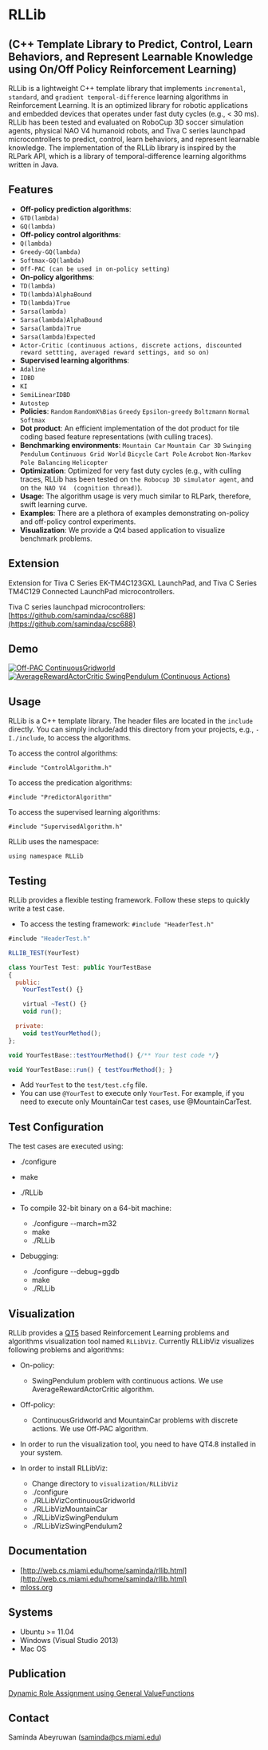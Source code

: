 RLLib 
=====
(C++ Template Library to Predict, Control,  Learn Behaviors, and Represent Learnable Knowledge using On/Off Policy Reinforcement Learning)
----------------------------------------------------------------------------------------------------------------------

RLLib is a lightweight C++ template library that implements `incremental`, `standard`, and `gradient temporal-difference` learning algorithms in Reinforcement Learning. It is an optimized library for robotic applications and embedded devices that operates under fast duty cycles (e.g., < 30 ms). RLLib has been tested and evaluated on RoboCup 3D soccer simulation agents,  physical NAO V4 humanoid robots, and Tiva C series launchpad microcontrollers  to predict, control, learn behaviors, and represent learnable knowledge.  The implementation of the RLLib library is inspired by the RLPark API, which is a library of temporal-difference learning algorithms written in Java. 

Features
--------

* **Off-policy prediction algorithms**: 
 * `GTD(lambda)`
 * `GQ(lambda)`
* **Off-policy control algorithms**:  
 * `Q(lambda)`
 * `Greedy-GQ(lambda)`
 * `Softmax-GQ(lambda)`
 * `Off-PAC (can be used in on-policy setting)`
* **On-policy algorithms**: 
 * `TD(lambda)`
 * `TD(lambda)AlphaBound`
 * `TD(lambda)True` 
 * `Sarsa(lambda)`
 * `Sarsa(lambda)AlphaBound`
 * `Sarsa(lambda)True`
 * `Sarsa(lambda)Expected`
 * `Actor-Critic (continuous actions, discrete actions, discounted reward settting, averaged reward settings, and so on)` 
* **Supervised learning algorithms**: 
 * `Adaline`
 * `IDBD`
 * `KI`
 * `SemiLinearIDBD`
 * `Autostep`
* **Policies**: 
 `Random`
 `RandomX%Bias`
 `Greedy`
 `Epsilon-greedy`
 `Boltzmann`
 `Normal`
 `Softmax`
* **Dot product**: 
 An efficient implementation of the dot product for tile coding based feature representations (with culling traces).
* **Benchmarking environments**: 
 `Mountain Car`
 `Mountain Car 3D`
 `Swinging Pendulum`
 `Continuous Grid World`
 `Bicycle`
 `Cart Pole`
 `Acrobot`
 `Non-Markov Pole Balancing`
 `Helicopter`
* **Optimization**: 
 Optimized for very fast duty cycles (e.g., with culling traces, RLLib has been tested on `the Robocup 3D simulator agent`, and on `the NAO V4  (cognition thread)`). 
* **Usage**: 
 The algorithm usage is very much similar to RLPark, therefore, swift learning curve.
* **Examples**: 
 There are a plethora of examples demonstrating on-policy and off-policy control experiments.
* **Visualization**:
 We provide a Qt4 based application to visualize benchmark problems.  

Extension
-----

Extension for Tiva C Series EK-TM4C123GXL LaunchPad, and Tiva C Series TM4C129 Connected LaunchPad microcontrollers.

Tiva C series launchpad microcontrollers: [https://github.com/samindaa/csc688](https://github.com/samindaa/csc688)

Demo
----

[![Off-PAC ContinuousGridworld](http://i1.ytimg.com/vi/SpBbdvhx4tM/3.jpg?time=1382317024739)](http://www.youtube.com/watch?v=9THBj9nX5gU)
[![AverageRewardActorCritic SwingPendulum (Continuous Actions)](http://i1.ytimg.com/vi/nwxAG2WXl3Y/3.jpg?time=1382317239212)](http://www.youtube.com/watch?v=ktNYS-ApAko)

Usage
-----

RLLib is a C++ template library. The header files are located in the `include` directly. You can simply include/add this directory from your projects, e.g., `-I./include`, to access the algorithms.

To access the control algorithms:
    
    #include "ControlAlgorithm.h"

To access the predication algorithms:
   
    #include "PredictorAlgorithm"
 
To access the supervised learning algorithms:
   
    #include "SupervisedAlgorithm.h"

RLLib uses the namespace: 

    using namespace RLLib


Testing
-------

RLLib provides a flexible testing framework. Follow these steps to quickly write a test case.

* To access the testing framework: `#include "HeaderTest.h"`

```javascript
#include "HeaderTest.h"

RLLIB_TEST(YourTest)

class YourTest Test: public YourTestBase
{
  public:
    YourTestTest() {}

    virtual ~Test() {}
    void run();

  private:
    void testYourMethod();
};

void YourTestBase::testYourMethod() {/** Your test code */}

void YourTestBase::run() { testYourMethod(); }
```
  
* Add `YourTest` to the `test/test.cfg` file.
* You can use `@YourTest` to execute only `YourTest`. For example, if you need to execute only MountainCar test cases, use @MountainCarTest.

Test Configuration
-------------------

The test cases are executed using:

   * ./configure
   * make
   * ./RLLib
   
* To compile 32-bit binary on a 64-bit machine:
    * ./configure --march=m32
    * make
    * ./RLLib

* Debugging:
    * ./configure --debug=ggdb
    * make
    * ./RLLib

Visualization
-------------

RLLib provides a [QT5](http://qt-project.org/qt5) based Reinforcement Learning problems and algorithms visualization tool named `RLLibViz`. Currently RLLibViz visualizes following problems and algorithms:

* On-policy:
    * SwingPendulum problem with continuous actions. We use AverageRewardActorCritic algorithm.

* Off-policy: 
    * ContinuousGridworld and MountainCar problems with discrete actions. We use Off-PAC algorithm.

* In order to run the visualization tool, you need to have QT4.8 installed in your system. 

* In order to install RLLibViz:     
    * Change directory to `visualization/RLLibViz`
    * ./configure
    * ./RLLibVizContinuousGridworld
    * ./RLLibVizMountainCar
    * ./RLLibVizSwingPendulum
    * ./RLLibVizSwingPendulum2
  
	
Documentation
------------- 
   
* [http://web.cs.miami.edu/home/saminda/rllib.html](http://web.cs.miami.edu/home/saminda/rllib.html)
* [mloss.org](https://mloss.org/software/view/502/)  

Systems
-------

* Ubuntu >= 11.04
* Windows (Visual Studio 2013)
* Mac OS

Publication
-----------

[Dynamic Role Assignment using General ValueFunctions](http://www.humanoidsoccer.org/ws12/papers/HSR12_Abeyruwan.pdf)

Contact
-------

   Saminda Abeyruwan (saminda@cs.miami.edu)

